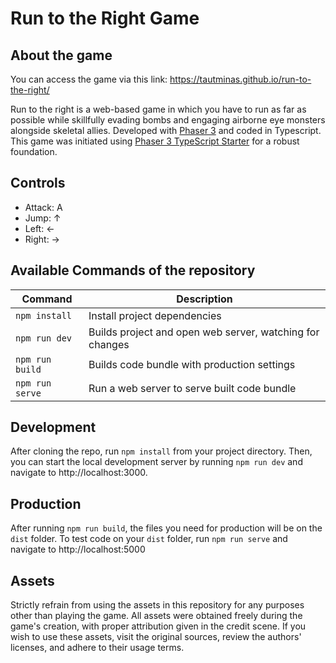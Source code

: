 # Run to the Right Game

## About the game

You can access the game via this link: https://tautminas.github.io/run-to-the-right/

Run to the right is a web-based game in which you have to run as far as possible while skillfully evading bombs and engaging airborne eye monsters alongside skeletal allies. Developed with [Phaser 3](https://github.com/photonstorm/phaser) and coded in Typescript. This game was initiated using [Phaser 3 TypeScript Starter](https://github.com/geocine/phaser3-rollup-typescript) for a robust foundation.

## Controls

- Attack: A
- Jump: ↑
- Left: ←
- Right: →

## Available Commands of the repository

| Command         | Description                                              |
| --------------- | -------------------------------------------------------- |
| `npm install`   | Install project dependencies                             |
| `npm run dev`   | Builds project and open web server, watching for changes |
| `npm run build` | Builds code bundle with production settings              |
| `npm run serve` | Run a web server to serve built code bundle              |

## Development

After cloning the repo, run `npm install` from your project directory. Then, you can start the local development
server by running `npm run dev` and navigate to http://localhost:3000.

## Production

After running `npm run build`, the files you need for production will be on the `dist` folder. To test code on your `dist` folder, run `npm run serve` and navigate to http://localhost:5000

## Assets

Strictly refrain from using the assets in this repository for any purposes other than playing the game. All assets were obtained freely during the game's creation, with proper attribution given in the credit scene. If you wish to use these assets, visit the original sources, review the authors' licenses, and adhere to their usage terms.
